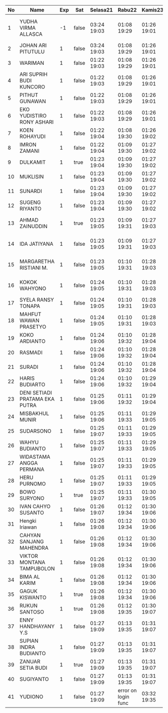 | No | Name | Exp | Sat | Selasa21 | Rabu22 | Kamis23 | Jumat24 | Sabtu25 | Senin27 | Selasa28 | Rabu29 | 30 |
|-----|-----|-----|-----|-----|-----|-----|-----|-----|-----|-----|-----|-----|
| 1 | YUDHA VIRMA ALLASCA | -1 | false | 03:24 19:03 | 01:08 19:29 | 01:26 19:01 | 01:03 19:06 | -- | 01:23 19:26 | 01:13 19:13 | 01:14 19:11 | error on login func |
| 2 | JOHAN ARI PITUTULU | 1 | false | 03:24 19:03 | 01:08 19:29 | 01:26 19:01 | 01:03 19:06 | -- | 01:23 19:26 | 01:13 19:13 | 01:14 19:11 | 01:23 - |
| 3 | WARIMAN | 1 | false | 01:22 19:03 | 01:08 19:29 | 01:26 19:01 | 01:03 19:06 | -- | 01:23 19:26 | 01:13 19:13 | 01:14 19:11 | 01:23 - |
| 4 | ARI SUPRIH BUDI KUNCORO | 1 | false | 01:22 19:03 | 01:08 19:29 | 01:26 19:01 | 01:03 19:06 | -- | 01:24 19:26 | 01:13 19:13 | 01:14 19:11 | 01:23 - |
| 5 | PITHUT GUNAWAN | 1 | false | 01:22 19:03 | 01:08 19:29 | 01:26 19:01 | 01:03 19:06 | -- | 01:24 19:26 | 01:13 19:13 | 01:14 19:11 | 01:23 - |
| 6 | EKO YUDISTIRO RONY ASHARI | 1 | false | 01:22 19:03 | 01:08 19:29 | 01:26 19:01 | 01:03 19:06 | -- | 01:24 19:26 | 01:13 19:13 | 03:14 19:11 | 01:23 - |
| 7 | KOEN ROHAYUDI | 1 | false | 01:22 19:04 | 01:08 19:30 | 01:26 19:02 | 01:03 19:07 | -- | 01:24 19:26 | 01:13 19:13 | 03:14 19:12 | 01:24 - |
| 8 | IMRON ZAMANI | 1 | false | 01:22 19:04 | 01:09 19:30 | 01:27 19:02 | 01:04 19:07 | -- | 01:24 19:27 | 01:14 19:14 | 03:15 19:12 | 01:24 - |
| 9 | DULKAMIT | 1 | true | 01:23 19:04 | 01:09 19:30 | 01:27 19:02 | 01:04 19:07 | 01:29 19:29 | 01:25 19:27 | 01:14 19:14 | 03:15 19:12 | 01:24 - |
| 10 | MUKLISIN | 1 | false | 01:23 19:04 | 01:09 19:30 | 01:27 19:02 | 01:04 19:07 | -- | 01:25 19:27 | 01:14 19:14 | 03:15 19:12 | 01:24 - |
| 11 | SUNARDI | 1 | false | 01:23 19:04 | 01:09 19:30 | 01:27 19:02 | 01:04 19:07 | -- | 01:25 19:27 | 01:14 19:14 | 03:15 19:12 | 01:24 - |
| 12 | SUGENG RIYANTO | 1 | false | 01:23 19:04 | 01:09 19:30 | 01:27 19:02 | 01:04 19:07 | -- | 01:25 19:27 | 01:14 19:14 | 03:15 19:12 | 01:24 - |
| 13 | AHMAD ZAINUDDIN | 1 | true | 01:23 19:05 | 01:09 19:31 | 01:27 19:03 | 01:04 19:08 | 01:29 19:29 | 01:25 19:27 | error on login func | 03:02 19:14 | 03:15 19:12 | 01:24 - |
| 14 | IDA JATIYANA | 1 | false | 01:23 19:05 | 01:09 19:31 | 01:27 19:03 | 01:04 19:08 | -- | 01:25 18:17 | error on login func | 03:02 19:14 | 03:15 19:12 | 01:24 - |
| 15 | MARGARETHA RISTIANI M. | 1 | false | 01:23 19:05 | 01:10 19:31 | 01:28 19:03 | 01:05 19:08 | -- | 01:25 19:28 | error on login func | 03:03 19:15 | 03:16 19:13 | 01:25 - |
| 16 | KOKOK WAHYONO | 1 | false | 01:24 19:05 | 01:10 19:31 | 01:28 19:03 | 01:05 19:08 | -- | 01:26 19:28 | error on login func | 03:03 19:15 | 03:16 19:13 | 01:25 - |
| 17 | SYELA RANSY TONAPA | 1 | false | 01:24 19:05 | 01:10 19:31 | 01:28 19:03 | 01:05 19:08 | -- | 01:26 19:28 | 01:23 19:15 | 03:16 19:13 | 01:25 - |
| 18 | MAHFUT WAWAN PRASETYO | 1 | false | 01:24 19:05 | 01:10 19:31 | 01:28 19:03 | 01:05 19:08 | -- | 01:26 19:28 | 01:23 19:15 | 03:16 19:13 | 01:25 - |
| 19 | KOKO ARDIANTO | 1 | false | 01:24 19:06 | 01:10 19:32 | 01:28 19:04 | 01:05 19:09 | -- | 01:26 19:28 | 01:23 19:15 | 03:16 19:13 | 01:25 - |
| 20 | RASMADI | 1 | false | 01:24 19:06 | 01:10 19:32 | 01:28 19:04 | 01:05 19:09 | -- | 01:26 19:28 | 01:23 19:15 | 03:16 19:13 | 01:25 - |
| 21 | SURADI | 1 | false | 01:24 19:06 | 01:10 19:32 | 01:28 19:04 | 01:05 19:09 | -- | 01:26 19:28 | 01:23 19:15 | 03:16 19:13 | 01:25 - |
| 22 | HARIS BUDIARTO | 1 | false | 01:24 19:06 | 01:10 19:32 | 01:29 19:04 | 01:06 19:09 | -- | 01:26 19:29 | 01:23 19:16 | 03:16 19:14 | 01:26 - |
| 23 | DENI SETIADI PRATAMA EKA PUTRA | 1 | false | 01:25 19:06 | 01:11 19:32 | 01:29 19:04 | 01:06 19:09 | -- | 01:27 19:29 | 01:24 19:16 | 03:17 19:14 | 01:26 - |
| 24 | MISBAKHUL MUNIR | 1 | false | 01:25 19:06 | 01:11 19:33 | 01:29 19:05 | 01:06 19:09 | -- | 01:27 19:29 | 01:24 19:16 | 03:17 19:14 | 01:26 - |
| 25 | SUDARSONO | 1 | false | 01:25 19:07 | 01:11 19:33 | 01:29 19:05 | 01:06 19:10 | -- | 01:27 19:29 | 01:24 19:16 | 03:17 19:14 | 01:26 - |
| 26 | WAHYU BUDIANTO | 1 | false | 01:25 19:07 | 01:11 19:33 | 01:29 19:05 | 01:06 19:10 | -- | 01:27 19:29 | 01:24 19:16 | 03:17 19:14 | 01:26 - |
| 27 | WIDASTAMA ANGGA PERMANA | 1 | false | 01:25 19:07 | 01:11 19:33 | 01:29 19:05 | 01:06 19:10 | -- | 01:27 19:29 | 01:24 19:16 | 03:17 19:14 | 01:26 - |
| 28 | HERU PURNOMO | 1 | false | 01:25 19:07 | 01:11 19:33 | 01:29 19:05 | 01:06 19:10 | -- | 01:27 19:29 | 01:24 19:16 | 03:17 19:15 | 01:26 - |
| 29 | BOWO SURYONO | 1 | true | 01:25 19:07 | 01:11 19:33 | 01:30 19:05 | 01:07 19:10 | 01:29 19:29 | 01:27 19:30 | 01:24 19:17 | 03:17 19:15 | 01:27 - |
| 30 | IVAN CAHYO SUSANTO | 1 | false | 01:26 19:07 | 01:12 19:34 | 01:30 19:06 | 01:07 19:10 | -- | 01:27 19:30 | 01:25 19:17 | 03:18 19:15 | 01:27 - |
| 31 | Hengki Iriawan | 1 | false | 01:26 19:08 | 01:12 19:34 | 01:30 19:06 | 01:07 19:11 | -- | 01:28 19:30 | 01:25 19:17 | 03:18 19:15 | 01:27 - |
| 32 | CAHYAN SANJANG MAHENDRA | 1 | false | 01:26 19:08 | 01:12 19:34 | 01:30 19:06 | 01:07 19:11 | -- | 01:28 19:30 | 01:25 19:17 | 03:18 19:15 | 01:27 - |
| 33 | VIKTOR MONTANA TAMPUBOLON | 1 | false | 01:26 19:08 | 01:12 19:34 | 01:30 19:06 | 01:07 19:11 | -- | 01:28 19:30 | 01:25 19:17 | 03:18 19:15 | 01:27 - |
| 34 | BIMA AL KARIM | 1 | false | 01:26 19:08 | 01:12 19:34 | 01:30 19:06 | 01:07 19:11 | -- | 01:28 19:30 | 01:25 19:17 | 03:18 19:16 | 01:27 - |
| 35 | GAGUK KISWANTO | 1 | true | 01:26 19:08 | 01:12 19:34 | 01:30 19:06 | 01:07 19:11 | 01:29 19:29 | 01:28 19:30 | 01:25 19:17 | 03:18 19:16 | 01:27 - |
| 36 | RUKUN SANTOSO | 1 | true | 01:26 19:08 | 01:12 19:35 | 01:30 19:07 | 01:08 19:11 | 01:29 19:29 | 01:28 19:31 | 01:25 19:18 | 03:18 19:16 | 01:27 - |
| 37 | ENNY HANDHAYANY Y.S | 1 | false | 01:27 19:09 | 01:13 19:35 | 01:31 19:07 | 01:08 19:12 | -- | 01:28 19:31 | 01:25 19:18 | 03:19 19:16 | 01:28 - |
| 38 | SUPIAN INDRA BUDIANTO | 1 | false | 01:27 19:09 | 01:13 19:35 | 01:31 19:07 | 01:08 19:12 | -- | 01:29 19:31 | 01:26 19:18 | 03:19 19:16 | 01:28 - |
| 39 | ZANUAR SETIA BUDI | 1 | true | 01:27 19:09 | 01:13 19:35 | 01:31 19:07 | 01:08 19:12 | 01:29 19:30 | 01:29 19:31 | 01:26 19:18 | 03:19 19:16 | 01:28 - |
| 40 | SUGIYANTO | 1 | false | 01:27 19:09 | 01:13 19:35 | 01:31 19:07 | 01:08 19:12 | -- | 01:29 18:18 | 01:26 19:18 | 03:19 19:16 | 01:28 - |
| 41 | YUDIONO | 1 | false | 01:27 19:09 | error on login func | 03:32 19:35 | 01:31 19:07 | 01:08 19:12 | -- | 01:29 19:31 | 01:26 19:18 | 03:19 19:17 | 01:28 - |
